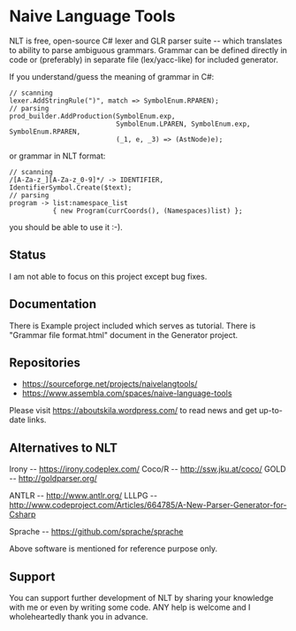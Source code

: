 # Naive Language Tools

NLT is free, open-source C# lexer and GLR parser suite -- which
translates to ability to parse ambiguous grammars. Grammar can be
defined directly in code or (preferably) in separate file
(lex/yacc-like) for included generator.

If you understand/guess the meaning of grammar in C#:

    // scanning
    lexer.AddStringRule(")", match => SymbolEnum.RPAREN);
    // parsing
    prod_builder.AddProduction(SymbolEnum.exp,
                               SymbolEnum.LPAREN, SymbolEnum.exp, SymbolEnum.RPAREN,
                               (_1, e, _3) => (AstNode)e);

or grammar in NLT format:

    // scanning
    /[A-Za-z_][A-Za-z_0-9]*/ -> IDENTIFIER, IdentifierSymbol.Create($text);
    // parsing
    program -> list:namespace_list
               { new Program(currCoords(), (Namespaces)list) };

you should be able to use it :-).

## Status

I am not able to focus on this project except bug fixes.

## Documentation

There is Example project included which serves as tutorial. There is
"Grammar file format.html" document in the Generator project.


## Repositories

* https://sourceforge.net/projects/naivelangtools/
* https://www.assembla.com/spaces/naive-language-tools

Please visit https://aboutskila.wordpress.com/ to read news and get up-to-date links.


## Alternatives to NLT

Irony   -- https://irony.codeplex.com/
Coco/R  -- http://ssw.jku.at/coco/
GOLD    -- http://goldparser.org/

ANTLR   -- http://www.antlr.org/
LLLPG   -- http://www.codeproject.com/Articles/664785/A-New-Parser-Generator-for-Csharp

Sprache -- https://github.com/sprache/sprache

Above software is mentioned for reference purpose only.


## Support

You can support further development of NLT by sharing your knowledge
with me or even by writing some code. ANY help is welcome and
I wholeheartedly thank you in advance.
